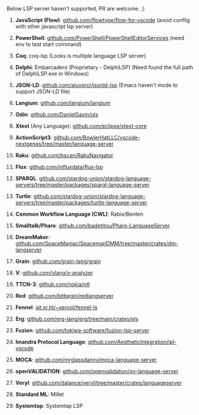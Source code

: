 Below LSP server haven't supported, PR are welcome. ;)

1. **JavaScript (Flow)**: [github.com/flowtype/flow-for-vscode](https://github.com/flowtype/flow-for-vscode) (avoid conflig with other javascript lsp server)

2. **PowerShell**: [github.com/PowerShell/PowerShellEditorServices](https://github.com/PowerShell/PowerShellEditorServices) (need env to test start command)

3. **Coq**: coq-lsp (Looks is multiple language LSP server)

4. **Delphi**: Embarcadero (Proprietary - DelphiLSP) (Need found the full path of DelphiLSP.exe in Windows)

5. **JSON-LD**: [github.com/ajuvercr/jsonld-lsp](https://github.com/ajuvercr/jsonld-lsp) (Emacs haven't mode to support JSON-LD file)

6. **Langium**: [github.com/langium/langium](https://github.com/langium/langium)

7. **Odin**: [github.com/DanielGavin/ols](https://github.com/DanielGavin/ols)

8. **Xtext** (Any Language): [github.com/eclipse/xtext-core](https://github.com/eclipse/xtext-core)

9. **ActionScript3**: [github.com/BowlerHatLLC/vscode-nextgenas/tree/master/language-server](https://github.com/BowlerHatLLC/vscode-nextgenas/tree/master/language-server)

10. **Raku**: [github.com/bscan/RakuNavigator](https://github.com/bscan/RakuNavigator)

11. **Flux**: [github.com/influxdata/flux-lsp](https://github.com/influxdata/flux-lsp)

12. **SPARQL**: [github.com/stardog-union/stardog-language-servers/tree/master/packages/sparql-language-server](https://github.com/stardog-union/stardog-language-servers/tree/master/packages/sparql-language-server)

13. **Turtle**: [github.com/stardog-union/stardog-language-servers/tree/master/packages/turtle-language-server](https://github.com/stardog-union/stardog-language-servers/tree/master/packages/turtle-language-server)

14. **Common Workflow Language (CWL)**: Rabix/Benten

15. **Smalltalk/Pharo**: [github.com/badetitou/Pharo-LanguageServer](https://github.com/badetitou/Pharo-LanguageServer)

16. **DreamMaker**: [github.com/SpaceManiac/SpacemanDMM/tree/master/crates/dm-langserver](https://github.com/SpaceManiac/SpacemanDMM/tree/master/crates/dm-langserver)

17. **Grain**: [github.com/grain-lang/grain](https://github.com/grain-lang/grain)

18. **V**: [github.com/vlang/v-analyzer](https://github.com/vlang/v-analyzer)

19. **TTCN-3**: [github.com/nokia/ntt](https://github.com/nokia/ntt)

20. **Red**: [github.com/bitbegin/redlangserver](https://github.com/bitbegin/redlangserver)

21. **Fennel**: [git.sr.ht/~xerool/fennel-ls](https://git.sr.ht/~xerool/fennel-ls)

22. **Erg**: [github.com/erg-lang/erg/tree/main/crates/els](https://github.com/erg-lang/erg/tree/main/crates/els)

23. **Fuzion**: [github.com/tokiwa-software/fuzion-lsp-server](https://github.com/tokiwa-software/fuzion-lsp-server)

24. **Imandra Protocol Language**: [github.com/AestheticIntegration/ipl-vscode](https://github.com/AestheticIntegration/ipl-vscode)

25. **MOCA**: [github.com/mrglassdanny/moca-language-server](https://github.com/mrglassdanny/moca-language-server)

26. **openVALIDATION**: [github.com/openvalidation/ov-language-server](https://github.com/openvalidation/ov-language-server)

27. **Veryl**: [github.com/dalance/veryl/tree/master/crates/languageserver](https://github.com/dalance/veryl/tree/master/crates/languageserver)

28. **Standard ML**: Millet

29. **Systemtap**: Systemtap LSP
